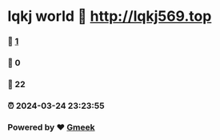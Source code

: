 # lqkj world :link: http://lqkj569.top 
### :page_facing_up: [1](http://lqkj569.top/tag.html) 
### :speech_balloon: 0 
### :hibiscus: 22 
### :alarm_clock: 2024-03-24 23:23:55 
### Powered by :heart: [Gmeek](https://github.com/Meekdai/Gmeek)
